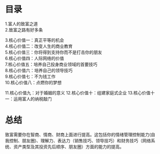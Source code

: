 # 目录
1.富人的致富之道   
2.致富之路有好多条    

3.核心价值一：真正平等的机会   
4.核心价值二：改变人生的商业教育    
5.核心价值三：你将得到支持你而不是打击你的朋友   
6.核心价值四：人际网络的价值     
7.核心价值五：培养自己投身商业领域的首要技巧     
8.核心价值六：培养自己的领导技巧     
9.核心价值七：不为钱工作    
10.核心价值八：点燃你的梦想    

11.核心价值九：对于婚姻的意义
12.核心价值十：组建家庭式企业
13.核心价值十一：运用富人的纳税敲门

# 总结
致富需要你在智商、情商、财商上面进行提高。这包括你的情绪管理控制能力(自我控制、朋友圈)、理解力、表达力（销售技巧、领导技巧）和财务技巧（网络系统、资产类型及其投资先后顺序、朋友圈）方面的能力的提高。
